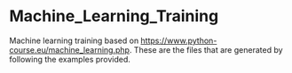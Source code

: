 # Machine_Learning_Training
Machine learning training based on https://www.python-course.eu/machine_learning.php. These are the files that are generated by following the examples provided.

